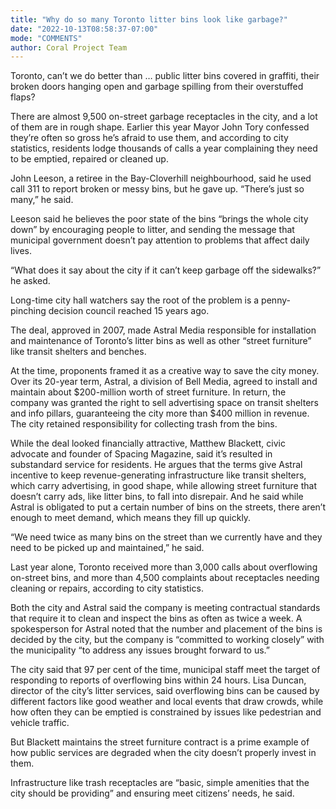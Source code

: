 ```yaml
---
title: "Why do so many Toronto litter bins look like garbage?"
date: "2022-10-13T08:58:37-07:00"
mode: "COMMENTS"
author: Coral Project Team
---
```


Toronto, can’t we do better than … public litter bins covered in graffiti, their broken doors hanging open and garbage spilling from their overstuffed flaps?

There are almost 9,500 on-street garbage receptacles in the city, and a lot of them are in rough shape. Earlier this year Mayor John Tory confessed they’re often so gross he’s afraid to use them, and according to city statistics, residents lodge thousands of calls a year complaining they need to be emptied, repaired or cleaned up.

John Leeson, a retiree in the Bay-Cloverhill neighbourhood, said he used call 311 to report broken or messy bins, but he gave up. “There’s just so many,” he said.

Leeson said he believes the poor state of the bins “brings the whole city down” by encouraging people to litter, and sending the message that municipal government doesn’t pay attention to problems that affect daily lives.

“What does it say about the city if it can’t keep garbage off the sidewalks?” he asked.

Long-time city hall watchers say the root of the problem is a penny-pinching decision council reached 15 years ago.

The deal, approved in 2007, made Astral Media responsible for installation and maintenance of Toronto’s litter bins as well as other “street furniture” like transit shelters and benches.

At the time, proponents framed it as a creative way to save the city money. Over its 20-year term, Astral, a division of Bell Media, agreed to install and maintain about $200-million worth of street furniture. In return, the company was granted the right to sell advertising space on transit shelters and info pillars, guaranteeing the city more than $400 million in revenue. The city retained responsibility for collecting trash from the bins.

While the deal looked financially attractive, Matthew Blackett, civic advocate and founder of Spacing Magazine, said it’s resulted in substandard service for residents. He argues that the terms give Astral incentive to keep revenue-generating infrastructure like transit shelters, which carry advertising, in good shape, while allowing street furniture that doesn’t carry ads, like litter bins, to fall into disrepair. And he said while Astral is obligated to put a certain number of bins on the streets, there aren’t enough to meet demand, which means they fill up quickly.

“We need twice as many bins on the street than we currently have and they need to be picked up and maintained,” he said.

Last year alone, Toronto received more than 3,000 calls about overflowing on-street bins, and more than 4,500 complaints about receptacles needing cleaning or repairs, according to city statistics.

Both the city and Astral said the company is meeting contractual standards that require it to clean and inspect the bins as often as twice a week. A spokesperson for Astral noted that the number and placement of the bins is decided by the city, but the company is “committed to working closely” with the municipality “to address any issues brought forward to us.”

The city said that 97 per cent of the time, municipal staff meet the target of responding to reports of overflowing bins within 24 hours. Lisa Duncan, director of the city’s litter services, said overflowing bins can be caused by different factors like good weather and local events that draw crowds, while how often they can be emptied is constrained by issues like pedestrian and vehicle traffic.

But Blackett maintains the street furniture contract is a prime example of how public services are degraded when the city doesn’t properly invest in them.

Infrastructure like trash receptacles are “basic, simple amenities that the city should be providing” and ensuring meet citizens’ needs, he said.